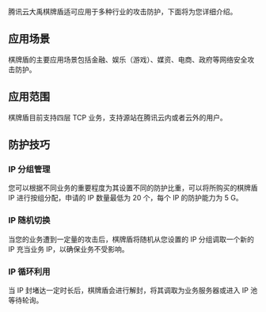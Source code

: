腾讯云大禹棋牌盾适可应用于多种行业的攻击防护，下面将为您详细介绍。
## 应用场景
棋牌盾的主要应用场景包括金融、娱乐（游戏）、媒资、电商、政府等网络安全攻击防护。
## 应用范围
棋牌盾目前支持四层 TCP 业务，支持源站在腾讯云内或者云外的用户。
## 防护技巧
### IP 分组管理
您可以根据不同业务的重要程度为其设置不同的防护比重，可以将所购买的棋牌盾 IP 进行按组分配，申请的 IP 数量最低为 20 个，每个 IP 的防护能力为 5 G。
### IP 随机切换
当您的业务遭到一定量的攻击后，棋牌盾将随机从您设置的 IP 分组调取一个新的 IP 充当业务 IP，以确保业务不受影响。
### IP 循环利用
当 IP 封堵达一定时长后，棋牌盾会进行解封，将其调取为业务服务器或进入 IP 池等待轮询。
